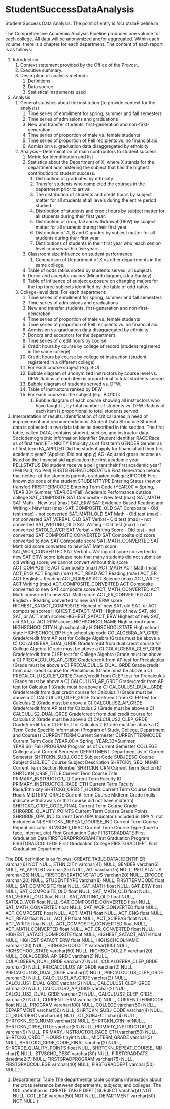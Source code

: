# StudentSuccessDataAnalysis

Student Success Data Analysis. The point of entry is /script/aaPipeline.m

The Comprehensive Academic Analysis Pipeline produces one volume for each college. All data will be anonymized and/or aggregated. Within each volume, there is a chapter for each department. The content of each report is as follows: 

1. Introduction
   1. Context statement provided by the Office of the Provost.
   2. Executive summary.
   3. Description of analysis methods
      1. Definitions
      2. Data source
      3. Statistical instruments used
2. Analysis 
   1. General statistics about the institution (to provide context for the analysis)
      1. Time series of enrollment for spring, summer and fall semesters
      2. Time series of admissions and graduations
      3. New and transfer students, first-generation and non-first-generation. 
      4. Time series of proportion of male vs. female students
      5. Time series of proportion of Pell recipients vs. no financial aid. 
      6. Admission vs. graduation data disaggregated by ethnicity
   2. Analysis – Determination of main contributors to student success
      1. Metric for identification and list
      2. Statistics about the Department of X, where X stands for the department administering the subject that has the highest contribution to student success.
         1. Distribution of graduates by ethnicity.
         2. Transfer students who completed the courses in the department prior to arrival. 
         3. The distribution of students and credit hours by subject matter for all students at all levels during the entire period studied. 
         4. Distribution of students and credit hours by subject matter for all students during their first year. 
         5. Distribution of drop, fail and withdrawal (DFW) by subject matter for all students during their first year. 
         6. Distribution of A, B and C grades by subject matter for all students during their first year. 
         7. Distributions of students in their first year who reach senior-level courses within five years. 
      3. Classroom size influence on student performance.
         1. Comparison of Department of X vs other departments in the same college. 
      4. Table of odds ratios sorted by students served, all subjects
      5. Donor and acceptor majors (Minard diagram, a.k.a Sankey). 
      6. Table of influence of subject exposure on changing majors for the top three subjects identified by the table of odd ratios. 
   3. College-level data. For each department: 
      1. Time series of enrollment for spring, summer and fall semesters
      2. Time series of admissions and graduations
      3. New and transfer students, first-generation and non-first-generation. 
      4. Time series of proportion of male vs. female students
      5. Time series of proportion of Pell recipients vs. no financial aid. 
      6. Admission vs. graduation data disaggregated by ethnicity
      7. Donors and acceptors for the department
      8. Time series of credit hours by course
      9. Credit hours by course by college of record (student registered in the same college)
      10. Credit hours by course by college of instruction (student registered in a different college)
      11. For each course subject (e.g. BIO):
         1. Bubble diagram of anonymized instructors by course level vs. DFW. Radius of each item is proportional to total students served. 
         2. Bubble diagram of students served vs. DFW. 
         3. Table of instructors ranked by DFW
         4. For each course in the subject (e.g. BIO101):
            1. Bubble diagram of each course showing all instructors who have taught it, by total number of students vs. DFW. Radius of each item is proportional to total students served.
3. Interpretation of results. Identification of critical areas in need of improvement and recommendations. 
Student Data Structure
Student data is collected in two data tables as described in this section. The first table, called DATA, contains student, section, and instructor data.  
Sociodemographic Information
	Identifier
	Student Identifier
	RACE
	Race as of first term
	ETHNICITY
	Ethnicity as of first term
	GENDER
	Gender as of first term
	FA_APPLIED
	Did the student apply for financial aid their first academic year? (Applied, Did not apply)
	AGI
	Adjusted gross income as listed on the financial aid application the first academic year
	PELLSTATUS
	Did student receive a pell grant their first academic year? (Pell Paid, No Pell)
	FIRSTGENERATIONSTATUS
	First Generation means that neither of the students parents graduated college
	ZIPCODE
	First known zip code of the student
	STUDENTTYPE
	Entering Status (new or transfer)
	FIRSTTERMCODE
	Entering Term Code (YEAR.00 = Spring, YEAR.33=Summer, YEAR.66=Fall)
	Academic Performance outside college
	SAT_COMPOSITE
	SAT Composite - New test (max)
	SAT_MATH
	SAT Math - New test (max)
	SAT_ERW
	SAT Evidence-Based  Reading and Writing - New test (max)
	SAT_COMPOSITE_OLD
	SAT Composite - Old test (max) - not converted
	SAT_MATH_OLD
	SAT Math - Old test (max) - not converted
	SAT_VERBAL_OLD
	SAT Verbal - Old test (max) - not converted
	SAT_WRITING_OLD
	SAT Writing - Old test (max) - not converted
	SATOLD_WCR
	SAT Verbal + Writing Score - Old test - not converted
	SAT_COMPOSITE_CONVERTED
	SAT Composite old score converted to new SAT Composite score
	SAT_MATH_CONVERTED
	SAT Math old score converted to new SAT Math score
	SAT_WCR_CONVERTED
	SAT Verbal + Writing old score converted to new SAT ERW score (please note that many students did not submit an old writing score; we cannot convert without this score
	ACT_COMPOSITE
	ACT Composite (max)
	ACT_MATH
	ACT Math  (max)
	ACT_ENG
	ACT English (max)
	ACT_READ
	ACT Reading (max)
	ACT_ER
	ACT English + Reading
	ACT_SCIREAS
	ACT Science  (max)
	ACT_WRITE
	ACT Writing (max)
	ACT_COMPOSITE_CONVERTED
	ACT Composite converted to new SAT composite score
	ACT_MATH_CONVERTED
	ACT Math converted to new SAT Math score
	ACT_ER_CONVERTED
	ACT English + Reading converted to new SAT ERW score
	HIGHEST_SATACT_COMPOSITE
	Highest of new SAT, old SAT, or ACT composite scores
	HIGHEST_SATACT_MATH
	Highest of new SAT, old SAT, or ACT math scores
	HIGHEST_SATACT_ERW
	Highest of new SAT, old SAT, or ACT ERW scores
	HIGHSCHOOLNAME
	High school name
	HIGHSCHOOLCITY
	High school city
	HIGHSCHOOLSTATE
	High school state
	HIGHSCHOOLZIP
	High school zip code
	COLALGEBRA_AP_GRDE
	Grade/credit from AP test for College Algebra (Grade must be above a C)
	COLALGEBRA_DUAL_GRDE
	Grade/credit from dual credit course for College Algebra (Grade must be above a C)
	COLALGEBRA_CLEP_GRDE
	Grade/credit from CLEP test for College Algebra (Grade must be above a C)
	PRECALCULUS_AP_GRDE
	Grade/credit from AP test for Precalculus (Grade must be above a C)
	PRECALCULUS_DUAL_GRDE
	Grade/credit from dual credit course for Precalculus (Grade must be above a C)
	PRECALCULUS_CLEP_GRDE
	Grade/credit from CLEP test for Precalculus  (Grade must be above a C)
	CALCULUS1_AP_GRDE
	Grade/credit from AP test for Calculus 1  (Grade must be above a C)
	CALCULUS1_DUAL_GRDE
	Grade/credit from dual credit course for Calculus 1  (Grade must be above a C)
	CALCULUS1_CLEP_GRDE
	Grade/credit from CLEP test for Calculus 2 (Grade must be above a C)
	CALCULUS2_AP_GRDE
	Grade/credit from AP test for Calculus 2  (Grade must be above a C)
	CALCULUS2_DUAL_GRDE
	Grade/credit from dual credit course for Calculus 2 (Grade must be above a C)
	CALCULUS2_CLEP_GRDE
	Grade/credit from CLEP test for Calculus 2  (Grade must be above a C)
	Term Code Specific Information (Program of Study, College, Department and Courses)
	CURRENTTERM
	Current Semester
	CURRENTTERMCODE
	Current Term Code (YEAR.00 = Spring, YEAR.33=Summer, YEAR.66=Fall)
	PROGRAM
	Program as of Current Semester
	COLLEGE
	College as of Current Semester
	DEPARTMENT
	Department as of Current Semester
	SHRTCKN_SUBJ_CODE
	Subject Code
	SUBJDESC
	Course Subject
	SUBJECT
	Course Subject Description
	SHRTCKN_SEQ_NUMB
	Current Term Section Number
	SHRTCKN_CRN
	Current Term Section ID
	SHRTCKN_CRSE_TITLE
	Current Term Course Title
	PRIMARY_INSTRUCTOR_ID
	Current Term Faculty ID
	PRIMARY_INSTRUCTOR_RACE-ETH
	Current Term Faculty Race/Ethnicity
	SHRTCKG_CREDIT_HOURS
	Current Term Course Credit Hours
	MIDTERM_GRADE
	Current Term Course Midterm Grade (nulls indicate withdrawals or that course did not have midterm)
	SHRTCKG_GRDE_CODE_FINAL
	Current Term Course Grade
	SHRGRDE_QUALITY_POINTS
	Current Term Course Grade Points
	SHRGRDE_GPA_IND
	Current Term GPA Indicator (included in GPA  Y, not included = N)
	SHRTCKN_REPEAT_COURSE_IND
	Current Term Course Repeat indicator
	STVSCHD_DESC
	Current Term Course Type (face to face, internet, etc)
	First Graduation Date
	FIRSTGRADDATE
	First Graduation Date 
	FIRSTGRADPROGRAM
	First Graduation Program
	FIRSTGRADCOLLEGE
	First Graduation College
	FIRSTGRADDEPT
	First Graduation Department
	

The DDL definition is as follows: 
CREATE TABLE DATA(
        IDENTIFIER varchar(6) NOT NULL,
        ETHNICITY varchar(41) NULL,
        GENDER varchar(6) NULL,
        FA_APPLIED varchar(25) NULL,
        AGI varchar(15) NULL,
        PELLSTATUS varchar(25) NULL,
        FIRSTGENERATIONSTATUS varchar(20) NULL,
        ZIPCODE varchar(20) NULL,
        STUDENTTYPE varchar(8) NULL,
        FIRSTTERMCODE float NULL,
        SAT_COMPOSITE float NULL,
        SAT_MATH float NULL,
        SAT_ERW float NULL,
        SAT_COMPOSITE_OLD float NULL,
        SAT_MATH_OLD float NULL,
        SAT_VERBAL_OLD float NULL,
        SAT_WRITING_OLD float NULL,
        SATOLD_WCR float NULL,
        SAT_COMPOSITE_CONVERTED float NULL,
        SAT_MATH_CONVERTED float NULL,
        SAT_WCR_CONVERTED float NULL,
        ACT_COMPOSITE float NULL,
        ACT_MATH float NULL,
        ACT_ENG float NULL,
        ACT_READ float NULL,
        ACT_ER float NULL,
        ACT_SCIREAS float NULL,
        ACT_WRITE float NULL,
        ACT_COMPOSITE_CONVERTED float NULL,
        ACT_MATH_CONVERTED float NULL,
        ACT_ER_CONVERTED float NULL,
        HIGHEST_SATACT_COMPOSITE float NULL,
        HIGHEST_SATACT_MATH float NULL,
        HIGHEST_SATACT_ERW float NULL,
        HIGHSCHOOLNAME varchar(100) NULL,
        HIGHSCHOOLCITY varchar(100) NULL,
        HIGHSCHOOLSTATE varchar(50) NULL,
        HIGHSCHOOLZIP varchar(20) NULL,
        COLALGEBRA_AP_GRDE varchar(2) NULL,
        COLALGEBRA_DUAL_GRDE varchar(2) NULL,
        COLALGEBRA_CLEP_GRDE varchar(2) NULL,
        PRECALCULUS_AP_GRDE varchar(2) NULL,
        PRECALCULUS_DUAL_GRDE varchar(2) NULL,
        PRECALCULUS_CLEP_GRDE varchar(2) NULL,
        CALCULUS1_AP_GRDE varchar(2) NULL,
        CALCULUS1_DUAL_GRDE varchar(2) NULL,
        CALCULUS1_CLEP_GRDE varchar(2) NULL,
        CALCULUS2_AP_GRDE varchar(2) NULL,
        CALCULUS2_DUAL_GRDE varchar(2) NULL,
        CALCULUS2_CLEP_GRDE varchar(2) NULL,
        CURRENTTERM varchar(50) NULL,
        CURRENTTERMCODE float NULL,
        PROGRAM varchar(100) NULL,
        COLLEGE varchar(50) NULL,
        DEPARTMENT varchar(50) NULL,
        SHRTCKN_SUBJ_CODE varchar(4) NULL,
        CT_SUBJDESC varchar(50) NULL,
        CT_SUBJECT char(4) NULL,
        SHRTCKN_SEQ_NUMB varchar(3) NULL,
        SHRTCKN_CRN int NULL,
        SHRTCKN_CRSE_TITLE varchar(50) NULL,
        PRIMARY_INSTRUCTOR_ID varchar(9) NULL,
        PRIMARY_INSTRUCTOR_RACE-ETH varchar(50) NULL,
        SHRTCKG_CREDIT_HOURS tinyint NULL,
        MIDTERM_GRADE varchar(3) NULL,
        SHRTCKG_GRDE_CODE_FINAL varchar(2) NULL,
        SHRGRDE_QUALITY_POINTS float NULL,
        SHRTCKN_REPEAT_COURSE_IND char(1) NULL,
        STVSCHD_DESC varchar(30) NULL,
        FIRSTGRADDATE datetime2(7) NULL,
        FIRSTGRADPROGRAM varchar(75) NULL,
        FIRSTGRADCOLLEGE varchar(40) NULL,
        FIRSTGRADDEPT varchar(50) NULL
)
   1. Departmental Table
The departmental table contains information about the cross reference between departments, subjects, and colleges. The DDL definition is: 
CREATE TABLE DEPT(
        SUBJECT varchar(4) NOT NULL,
        COLLEGE varchar(50) NOT NULL,
        DEPARTMENT varchar(50) NOT NULL
)

